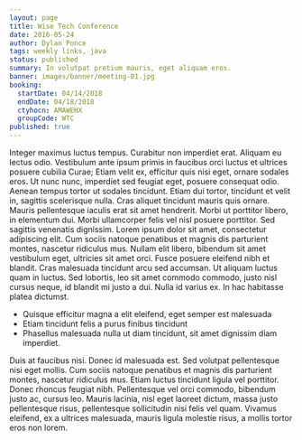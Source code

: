 ```yaml
---
layout: page
title: Wise Tech Conference
date: 2016-05-24
author: Dylan Ponce
tags: weekly links, java
status: published
summary: In volutpat pretium mauris, eget aliquam eros.
banner: images/banner/meeting-01.jpg
booking:
  startDate: 04/14/2018
  endDate: 04/18/2018
  ctyhocn: AMAWEHX
  groupCode: WTC
published: true
---
```

Integer maximus luctus tempus. Curabitur non imperdiet erat. Aliquam eu lectus odio. Vestibulum ante ipsum primis in faucibus orci luctus et ultrices posuere cubilia Curae; Etiam velit ex, efficitur quis nisi eget, ornare sodales eros. Ut nunc nunc, imperdiet sed feugiat eget, posuere consequat odio. Aenean tempus tortor ut sodales tincidunt. Etiam dui tortor, tincidunt et velit in, sagittis scelerisque nulla.
Cras aliquet tincidunt mauris quis ornare. Mauris pellentesque iaculis erat sit amet hendrerit. Morbi ut porttitor libero, in elementum dui. Morbi ullamcorper felis vel nisl posuere porttitor. Sed sagittis venenatis dignissim. Lorem ipsum dolor sit amet, consectetur adipiscing elit. Cum sociis natoque penatibus et magnis dis parturient montes, nascetur ridiculus mus. Nullam elit libero, bibendum sit amet vestibulum eget, ultricies sit amet orci. Fusce posuere eleifend nibh et blandit. Cras malesuada tincidunt arcu sed accumsan. Ut aliquam luctus quam in luctus. Sed lobortis, leo sit amet commodo commodo, justo nisl cursus neque, id blandit mi justo a dui. Nulla id varius ex. In hac habitasse platea dictumst.

* Quisque efficitur magna a elit eleifend, eget semper est malesuada
* Etiam tincidunt felis a purus finibus tincidunt
* Phasellus malesuada nulla ut diam tincidunt, sit amet dignissim diam imperdiet.

Duis at faucibus nisi. Donec id malesuada est. Sed volutpat pellentesque nisi eget mollis. Cum sociis natoque penatibus et magnis dis parturient montes, nascetur ridiculus mus. Etiam luctus tincidunt ligula vel porttitor. Donec rhoncus feugiat nibh. Pellentesque vel orci commodo, bibendum justo ac, cursus leo. Mauris lacinia, nisl eget laoreet dictum, massa justo pellentesque risus, pellentesque sollicitudin nisi felis vel quam. Vivamus eleifend, ex a ultrices malesuada, mauris ligula molestie risus, a mollis tortor eros non lorem.
